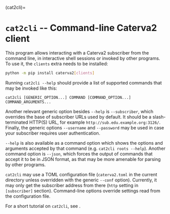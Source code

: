 (cat2cli)=
# `cat2cli` -- Command-line Caterva2 client

This program allows interacting with a Caterva2 subscriber from the command line, in interactive shell sessions or invoked by other programs.  To use it, the `clients` extra needs to be installed:

```sh
python -m pip install caterva2[clients]
```

Running `cat2cli --help` should provide a list of supported commands that may be invoked like this:

```
cat2cli [GENERIC_OPTION...] COMMAND [COMMAND_OPTION...] COMMAND_ARGUMENTS...
```

Another relevant generic option besides `--help` is `--subscriber`, which overrides the base of subscriber URLs used by default.  It should be a slash-terminated HTTP(S) URL, for example `http://sub.edu.example.org:3126/`.  Finally, the generic options `--username` and `--password` may be used in case your subscriber requires user authentication.

`--help` is also available as a command option which shows the options and arguments accepted by that command (e.g. `cat2cli roots --help`).  Another command option is `--json`, which forces the output of commands that accept it to be in JSON format, as that may be more amenable for parsing by other programs.

`cat2cli` may use a TOML configuration file (`caterva2.toml` in the current directory unless overridden with the generic `--conf` option).  Currently, it may only get the subscriber address from there (`http` setting in `[subscriber]` section).  Command-line options override settings read from the configuration file.

For a short tutorial on `cat2cli`, see [](Using-the-command-line-client).
